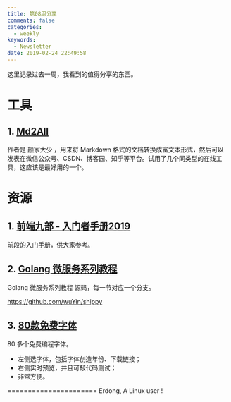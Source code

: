 ```yaml
---
title: 第08周分享
comments: false
categories:
  - weekly
keywords:
  - Newsletter
date: 2019-02-24 22:49:58
---
```


这里记录过去一周，我看到的值得分享的东西。


<!--more-->

# 工具

## 1. [Md2All](http://md.aclickall.com)

作者是 颜家大少 ，用来将 Markdown 格式的文档转换成富文本形式，然后可以发表在微信公众号、CSDN、博客园、知乎等平台。试用了几个同类型的在线工具，这应该是最好用的一个。

# 资源

## 1. [前端九部 - 入门者手册2019](https://www.yuque.com/fe9/basic)

前段的入门手册，供大家参考。

## 2. [Golang 微服务系列教程](https://wuyin.io/tags/微服务/)

Golang 微服务系列教程 源码，每一节对应一个分支。

https://github.com/wuYin/shippy

## 3. [80款免费字体](https://app.programmingfonts.org/#source-code-pro)
80 多个免费编程字体。
* 左侧选字体，包括字体创造年份、下载链接；
* 右侧实时预览，并且可敲代码测试；
* 非常方便。






======================
Erdong, A Linux user !
